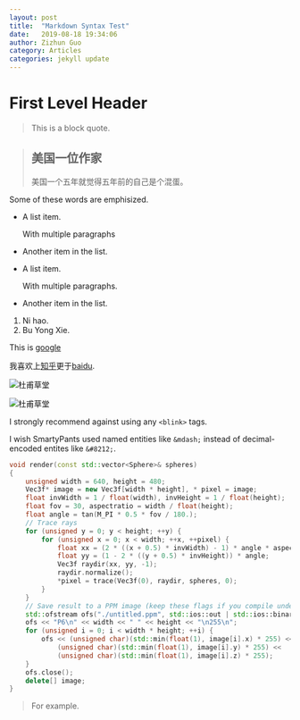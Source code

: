 ```yaml
---
layout: post
title:  "Markdown Syntax Test"
date:   2019-08-18 19:34:06
author: Zizhun Guo
category: Articles
categories: jekyll update
---
```


# First Level Header

>This is a block quote.

> ## 美国一位作家
> 美国一个五年就觉得五年前的自己是个混蛋。
> 

Some of these words are emphisized.


- A list item.
   
    With multiple paragraphs

- Another item in the list.
    
<ul>
    <li>
        <p>A list item.</p>
        <p>With multiple paragraphs.</p>
    </li>
    <li>
        <p>Another item in the list.</p>
    </li>
</ul>

1. Ni hao.
2. Bu Yong Xie.

This is [google](https://google.com "Click it for further search")

<!-- Blank line space is important to denote. -->
我喜欢上[知乎][1]更于[baidu][2].

[1]:https://zhihu.com/ "知乎"
[2]:https://baidu.com/ "Baidu"

![杜甫草堂](https://pbs.twimg.com/profile_images/1053055123193122816/IUwo6l_Q_400x400.jpg)

![杜甫草堂]({{site.url}}/assets/img-bg/caotang1.jpg)

I strongly recommend against using any `<blink>` tags.

I wish SmartyPants used named entities like `&mdash;`
instead of decimal-encoded entites like `&#8212;`.

```cpp
void render(const std::vector<Sphere>& spheres)
{
    unsigned width = 640, height = 480;
    Vec3f* image = new Vec3f[width * height], * pixel = image;
    float invWidth = 1 / float(width), invHeight = 1 / float(height);
    float fov = 30, aspectratio = width / float(height);
    float angle = tan(M_PI * 0.5 * fov / 180.);
    // Trace rays
    for (unsigned y = 0; y < height; ++y) {
        for (unsigned x = 0; x < width; ++x, ++pixel) {
            float xx = (2 * ((x + 0.5) * invWidth) - 1) * angle * aspectratio;
            float yy = (1 - 2 * ((y + 0.5) * invHeight)) * angle;
            Vec3f raydir(xx, yy, -1);
            raydir.normalize();
            *pixel = trace(Vec3f(0), raydir, spheres, 0);
        }
    }
    // Save result to a PPM image (keep these flags if you compile under Windows)
    std::ofstream ofs("./untitled.ppm", std::ios::out | std::ios::binary);
    ofs << "P6\n" << width << " " << height << "\n255\n";
    for (unsigned i = 0; i < width * height; ++i) {
        ofs << (unsigned char)(std::min(float(1), image[i].x) * 255) <<
            (unsigned char)(std::min(float(1), image[i].y) * 255) <<
            (unsigned char)(std::min(float(1), image[i].z) * 255);
    }
    ofs.close();
    delete[] image;
}
```

<blockquote>
    <p>For example.</p>
</blockquote>


